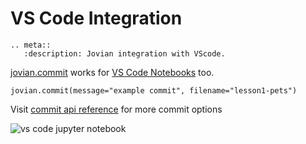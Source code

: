 # VS Code Integration

```eval_rst
.. meta::
   :description: Jovian integration with VScode.
```

[jovian.commit](../user-guide/upload) works for [VS Code Notebooks](https://code.visualstudio.com/docs/python/jupyter-support) too.

```
jovian.commit(message="example commit", filename="lesson1-pets")
```

Visit [commit api reference](../api-reference/commit) for more commit options

<img src="https://imgur.com/Wg3wPx3.png" class="screenshot" alt="vs code jupyter notebook" />
